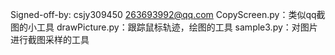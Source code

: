 Signed-off-by: csjy309450 <263693992@qq.com>
CopyScreen.py：类似qq截图的小工具
drawPicture.py：跟踪鼠标轨迹，绘图的工具
sample3.py：对图片进行截图采样的工具
